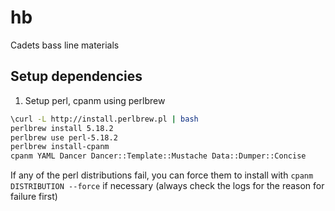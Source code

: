 hb
==

Cadets bass line materials

Setup dependencies
------------------

1. Setup perl, cpanm using perlbrew
```bash
\curl -L http://install.perlbrew.pl | bash
perlbrew install 5.18.2
perlbrew use perl-5.18.2
perlbrew install-cpanm
cpanm YAML Dancer Dancer::Template::Mustache Data::Dumper::Concise
```
If any of the perl distributions fail, you can force them to install with `cpanm DISTRIBUTION --force` if necessary
(always check the logs for the reason for failure first)

